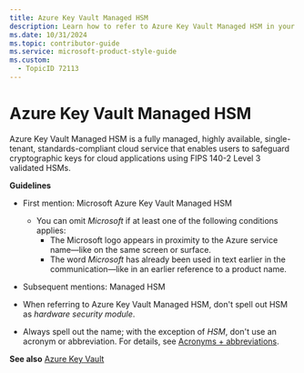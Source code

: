 ```yaml
---
title: Azure Key Vault Managed HSM
description: Learn how to refer to Azure Key Vault Managed HSM in your content.
ms.date: 10/31/2024
ms.topic: contributor-guide
ms.service: microsoft-product-style-guide
ms.custom:
  - TopicID 72113
---
```



# Azure Key Vault Managed HSM

Azure Key Vault Managed HSM is a fully managed, highly available, single-tenant, standards-compliant cloud service that enables users to safeguard cryptographic keys for cloud applications using FIPS 140-2 Level 3 validated HSMs.

**Guidelines**

- First mention: Microsoft Azure Key Vault Managed HSM

  - You can omit *Microsoft* if at least one of the following conditions applies:
    - The Microsoft logo appears in proximity to the Azure service name—like on the same screen or surface.
    - The word *Microsoft* has already been used in text earlier in the communication—like in an earlier reference to a product name.

- Subsequent mentions: Managed HSM

- When referring to Azure Key Vault Managed HSM, don't spell out HSM as *hardware security module*.

- Always spell out the name; with the exception of *HSM*, don't use an acronym or abbreviation. For details, see [Acronyms + abbreviations](~\acronyms-and-abbreviations.md).

**See also** [Azure Key Vault](~/a_z_names_terms/a/azure-key-vault.md)

